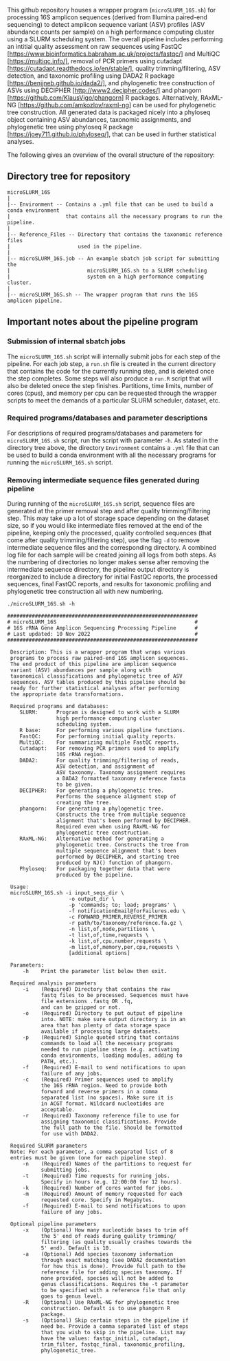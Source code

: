 This github repository houses a wrapper program (`microSLURM_16S.sh`) for processing 16S amplicon sequences (derived from Illumina paired-end sequencing) to detect amplicon sequence variant (ASV) profiles (ASV abundance counts per sample) on a high performance computing cluster using a SLURM scheduling system. The overall pipeline includes performing an intitial quality assessment on raw sequences using FastQC [https://www.bioinformatics.babraham.ac.uk/projects/fastqc/] and MultiQC [https://multiqc.info/], removal of PCR primers using cutadapt [https://cutadapt.readthedocs.io/en/stable/], quality trimming/filtering, ASV detection, and taxonomic profiling using DADA2 R package [https://benjjneb.github.io/dada2/], and phylogenetic tree construction of ASVs using DECIPHER [http://www2.decipher.codes/] and phangorn [https://github.com/KlausVigo/phangorn] R packages. Alternatively, RAxML-NG [https://github.com/amkozlov/raxml-ng] can be used for phylogenetic tree construction. All generated data is packaged nicely into a phyloseq object containing ASV abundances, taxonomic assignments, and phylogenetic tree using phyloseq R package [https://joey711.github.io/phyloseq/], that can be used in further statistical analyses.

The following gives an overview of the overall structure of the repository:

## Directory tree for repository
```
microSLURM_16S
|
|-- Environment -- Contains a .yml file that can be used to build a conda environment
|                  that contains all the necessary programs to run the pipeline.
|
|-- Reference_Files -- Directory that contains the taxonomic reference files 
|                      used in the pipeline.
|
|-- microSLURM_16S.job -- An example sbatch job script for submitting the 
|                         microSLURM_16S.sh to a SLURM scheduling 
|                         system on a high performance computing cluster.
|
|-- microSLURM_16S.sh -- The wrapper program that runs the 16S amplicon pipeline.

```
## Important notes about the pipeline program

### Submission of internal sbatch jobs
The `microSLURM_16S.sh` script will internally submit jobs for each step of the pipeline. For each job step, a `run.sh` file is created in the current directory that contains the code for the currently running step, and is deleted once the step completes. Some steps will also produce a `run.R` script that will also be deleted onece the step finishes. Partitions, time limits, number of cores (cpus), and memory per cpu can be requested through the wrapper scripts to meet the demands of a particular SLURM scheduler, dataset, etc.

### Required programs/databases and parameter descriptions
For descriptions of required programs/databases and parameters for `microSLURM_16S.sh` script, run the script with parameter `-h`. As stated in the directory tree above, the directory `Environment` contains a `.yml` file that can be used to build a conda environment with all the necessary programs for running the `microSLURM_16S.sh` script.

### Removing intermediate sequence files generated during pipeline
During running of the `microSLURM_16S.sh` script, sequence files are generated at the primer removal step and after quality trimming/filtering step. This may take up a lot of storage space depending on the dataset size, so if you would like intermediate files removed at the end of the pipeline, keeping only the processed, quality controlled sequences (that come after quality trimming/filtering step), use the flag `-d` to remove intermediate sequence files and the corresponding directory. A combined log file for each sample will be created joining all logs from both steps. As the numbering of directories no longer makes sense after removing the intermediate sequence directory, the pipeline output directory is reorganized to include a directory for initial FastQC reports, the processed sequences, final FastQC reports, and results for taxonomic profiling and phylogenetic tree construction all with new numbering.

```
./microSLURM_16S.sh -h

##############################################################
# microSLURM_16S                                             #
# 16S rRNA Gene Amplicon Sequencing Processing Pipeline      #
# Last updated: 10 Nov 2022                                  #
##############################################################
 
 Description: This is a wrapper program that wraps various  
 programs to process raw paired-end 16S amplicon sequences. 
 The end product of this pipeline are amplicon sequence     
 variant (ASV) abundances per sample along with             
 taxonomical classifications and phylogenetic tree of ASV   
 sequences. ASV tables produced by this pipeline should be  
 ready for further statistical analyses after performing    
 the appropriate data transformations.                      
                                                            
 Required programs and databases:                           
    SLURM:      Program is designed to work with a SLURM    
                high performance computing cluster          
                scheduling system.                          
    R base:     For performing various pipeline functions.  
    FastQC:     For performing initial quality reports.     
    MultiQC:    For summarizing multiple FastQC reports.    
    Cutadapt:   For removing PCR primers used to amplify    
                16S rRNA region.                            
    DADA2:      For quality trimming/filtering of reads,    
                ASV detection, and assignment of            
                ASV taxonomy. Taxonomy assignment requires  
                a DADA2 formatted taxonomy reference fasta  
                to be given.                                
    DECIPHER:   For generating a phylogenetic tree.         
                Performs the sequence alignment step of     
                creating the tree.                          
    phangorn:   For generating a phylogenetic tree.         
                Constructs the tree from multiple sequence  
                alignment that's been performed by DECIPHER.
                Required even when using RAxML-NG for       
                phylogenetic tree construction.             
    RAxML-NG:   Alternative method for generating a         
                phylogenetic tree. Constructs the tree from 
                multiple sequence alignment that's been     
                performed by DECIPHER, and starting tree    
                produced by NJ() function of phangorn.      
    Phyloseq:   For packaging together data that were       
                produced by the pipeline.                   
                                                            
 Usage:                                                     
 microSLURM_16S.sh -i input_seqs_dir \         
                    -o output_dir \                         
                    -p 'commands; to; load; programs' \     
                    -f notificationEmail@forFailures.edu \  
                    -c FORWARD_PRIMER,REVERSE_PRIMER        
                    -r path/to/taxonomy/reference.fa.gz \   
                    -n list,of,node,partitions \            
                    -t list,of,time,requests \              
                    -k list,of,cpu,number,requests \        
                    -m list,of,memory,per,cpu,requests \    
                    [additional options]                    
                                                            
 Parameters:                                                
     -h    Print the parameter list below then exit.        
                                                            
 Required analysis parameters                               
     -i    (Required) Directory that contains the raw       
           fastq files to be processed. Sequences must have 
           file extensions .fastq OR .fq,                   
           and can be gzipped or not.                       
     -o    (Required) Directory to put output of pipeline   
           into. NOTE: make sure output directory is in an  
           area that has plenty of data storage space       
           available if processing large datasets.          
     -p    (Required) Single quoted string that contains    
           commands to load all the necessary programs      
           needed to run pipeline steps (e.g. activating    
           conda environments, loading modules, adding to   
           PATH, etc.).                                     
     -f    (Required) E-mail to send notifications to upon  
           failure of any jobs.                             
     -c    (Required) Primer sequences used to amplify      
           the 16S rRNA region. Need to provide both        
           forward and reverse primers in a comma           
           separated list (no spaces). Make sure it is      
           in ACGT format. Wildcard nucleotides are         
           acceptable.                                      
     -r    (Required) Taxonomy reference file to use for    
           assigning taxonomic classifications. Provide     
           the full path to the file. Should be formatted   
           for use with DADA2. 
                                                            
 Required SLURM parameters                                  
 Note: For each parameter, a comma separated list of 8      
 entries must be given (one for each pipeline step).        
     -n    (Required) Names of the partitions to request for
           submitting jobs.                                 
     -t    (Required) Time requests for running jobs.       
           Specify in hours (e.g. 12:00:00 for 12 hours).   
     -k    (Required) Number of cores wanted for jobs.      
     -m    (Required) Amount of memory requested for each   
           requested core. Specify in Megabytes.            
     -f    (Required) E-mail to send notifications to upon  
           failure of any jobs.                             
                                                            
 Optional pipeline parameters                               
     -x    (Optional) How many nucleotide bases to trim off 
           the 5' end of reads during quality trimming/     
           filtering (as quality usually crashes towards the
           5' end). Default is 10.                          
     -a    (Optional) Add species taxonomy information      
           through exact matching (see DADA2 documentation  
           for how this is done). Provide full path to the  
           reference file for adding species taxonomy. If   
           none provided, species will not be added to      
           genus classifications. Requires the -t parameter 
           to be specified with a reference file that only  
           goes to genus level.                             
     -R    (Optional) Use RAxML-NG for phylogenetic tree    
           construction. Default is to use phangorn R       
           package.                                         
     -s    (Optional) Skip certain steps in the pipeline if 
           need be. Provide a comma separated list of steps 
           that you wish to skip in the pipeline. List may  
           have the values: fastqc_initial, cutadapt,       
           trim_filter, fastqc_final, taxonomic_profiling,  
           phylogenetic_tree.                               
                             
```
